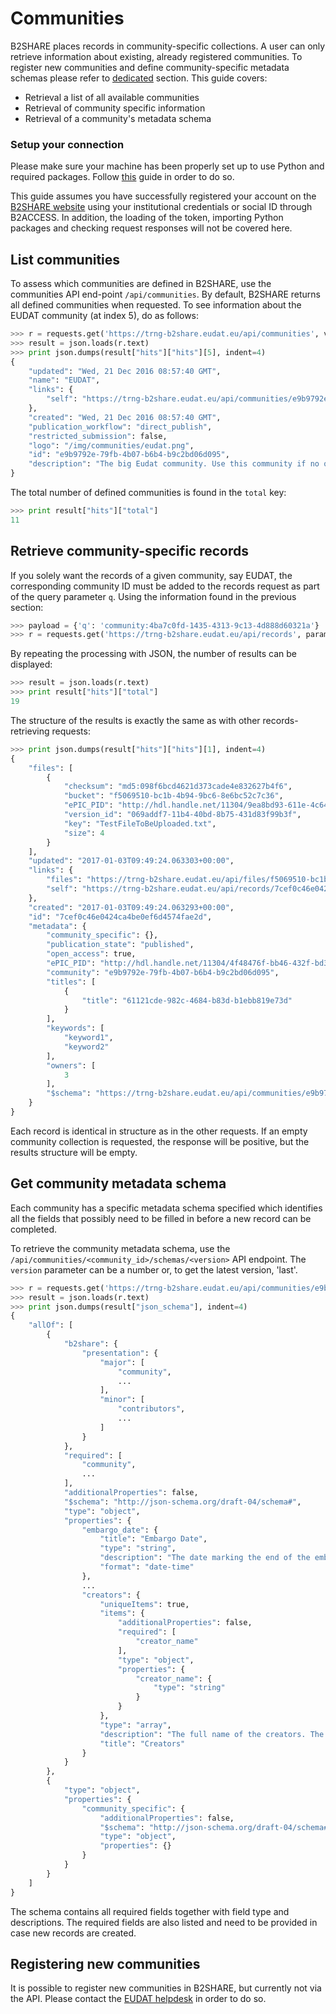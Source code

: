 # Communities
B2SHARE places records in community-specific collections. A user can only retrieve information about existing, already registered communities. To register new communities and define community-specific metadata schemas please refer to [dedicated](#registering-new-communities) section. This guide covers:

- Retrieval a list of all available communities
- Retrieval of community specific information
- Retrieval of a community's metadata schema

### Setup your connection
Please make sure your machine has been properly set up to use Python and required packages. Follow [this](A_Setup_and_install.md) guide in order to do so.

This guide assumes you have successfully registered your account on the [B2SHARE website](https://trng-b2share.eudat.eu) using your institutional credentials or social ID through B2ACCESS. In addition, the loading of the token, importing Python packages and checking request responses will not be covered here.

## List communities
To assess which communities are defined in B2SHARE, use the communities API end-point `/api/communities`. By default, B2SHARE returns all defined communities when requested. To see information about the EUDAT community (at index 5), do as follows:

```python
>>> r = requests.get('https://trng-b2share.eudat.eu/api/communities', verify=False)
>>> result = json.loads(r.text)
>>> print json.dumps(result["hits"]["hits"][5], indent=4)
{
    "updated": "Wed, 21 Dec 2016 08:57:40 GMT",
    "name": "EUDAT",
    "links": {
        "self": "https://trng-b2share.eudat.eu/api/communities/e9b9792e-79fb-4b07-b6b4-b9c2bd06d095"
    },
    "created": "Wed, 21 Dec 2016 08:57:40 GMT",
    "publication_workflow": "direct_publish",
    "restricted_submission": false,
    "logo": "/img/communities/eudat.png",
    "id": "e9b9792e-79fb-4b07-b6b4-b9c2bd06d095",
    "description": "The big Eudat community. Use this community if no other is suited for you"
}
```

The total number of defined communities is found in the `total` key:

```python
>>> print result["hits"]["total"]
11
```

## Retrieve community-specific records
If you solely want the records of a given community, say EUDAT, the corresponding community ID must be added to the records request as part of the query parameter `q`. Using the information found in the previous section:

```python
>>> payload = {'q': 'community:4ba7c0fd-1435-4313-9c13-4d888d60321a'}
>>> r = requests.get('https://trng-b2share.eudat.eu/api/records', params=payload, verify=False)
```

By repeating the processing with JSON, the number of results can be displayed:
```python
>>> result = json.loads(r.text)
>>> print result["hits"]["total"]
19
```

The structure of the results is exactly the same as with other records-retrieving requests:
```python
>>> print json.dumps(result["hits"]["hits"][1], indent=4)
{
    "files": [
        {
            "checksum": "md5:098f6bcd4621d373cade4e832627b4f6",
            "bucket": "f5069510-bc1b-4b94-9bc6-8e6bc52c7c36",
            "ePIC_PID": "http://hdl.handle.net/11304/9ea8bd93-611e-4c64-a1f0-d51876bfa5b6",
            "version_id": "069addf7-11b4-40bd-8b75-431d83f99b3f",
            "key": "TestFileToBeUploaded.txt",
            "size": 4
        }
    ],
    "updated": "2017-01-03T09:49:24.063303+00:00",
    "links": {
        "files": "https://trng-b2share.eudat.eu/api/files/f5069510-bc1b-4b94-9bc6-8e6bc52c7c36",
        "self": "https://trng-b2share.eudat.eu/api/records/7cef0c46e0424ca4be0ef6d4574fae2d"
    },
    "created": "2017-01-03T09:49:24.063293+00:00",
    "id": "7cef0c46e0424ca4be0ef6d4574fae2d",
    "metadata": {
        "community_specific": {},
        "publication_state": "published",
        "open_access": true,
        "ePIC_PID": "http://hdl.handle.net/11304/4f48476f-bb46-432f-bd39-d50f2fd26b32",
        "community": "e9b9792e-79fb-4b07-b6b4-b9c2bd06d095",
        "titles": [
            {
                "title": "61121cde-982c-4684-b83d-b1ebb819e73d"
            }
        ],
        "keywords": [
            "keyword1",
            "keyword2"
        ],
        "owners": [
            3
        ],
        "$schema": "https://trng-b2share.eudat.eu/api/communities/e9b9792e-79fb-4b07-b6b4-b9c2bd06d095/schemas/0#/json_schema"
    }
}
```

Each record is identical in structure as in the other requests. If an empty community collection is requested, the response will be positive, but the results structure will be empty.

## Get community metadata schema
Each community has a specific metadata schema specified which identifies all the fields that possibly need to be filled in before a new record can be completed.

To retrieve the community metadata schema, use the `/api/communities/<community_id>/schemas/<version>` API endpoint. The `version` parameter can be a number or, to get the latest version, 'last'.
```python
>>> r = requests.get('https://trng-b2share.eudat.eu/api/communities/e9b9792e-79fb-4b07-b6b4-b9c2bd06d095/schemas/last', params=payload, verify=False)
>>> result = json.loads(r.text)
>>> print json.dumps(result["json_schema"], indent=4)
{
    "allOf": [
        {
            "b2share": {
                "presentation": {
                    "major": [
                        "community",
                        ...
                    ],
                    "minor": [
                        "contributors",
                        ...
                    ]
                }
            },
            "required": [
                "community",
                ...
            ],
            "additionalProperties": false,
            "$schema": "http://json-schema.org/draft-04/schema#",
            "type": "object",
            "properties": {
                "embargo_date": {
                    "title": "Embargo Date",
                    "type": "string",
                    "description": "The date marking the end of the embargo period. The record will be marked as open access on the specified date at midnight. Please note that the record metadata is always publicly accessible, and only the data files can have private access.",
                    "format": "date-time"
                },
                ...
                "creators": {
                    "uniqueItems": true,
                    "items": {
                        "additionalProperties": false,
                        "required": [
                            "creator_name"
                        ],
                        "type": "object",
                        "properties": {
                            "creator_name": {
                                "type": "string"
                            }
                        }
                    },
                    "type": "array",
                    "description": "The full name of the creators. The personal name format should be: family, given (e.g.: Smith, John).",
                    "title": "Creators"
                }
            }
        },
        {
            "type": "object",
            "properties": {
                "community_specific": {
                    "additionalProperties": false,
                    "$schema": "http://json-schema.org/draft-04/schema#",
                    "type": "object",
                    "properties": {}
                }
            }
        }
    ]
}
```

The schema contains all required fields together with field type and descriptions. The required fields are also listed and need to be provided in case new records are created.

## Registering new communities
It is possible to register new communities in B2SHARE, but currently not via the API. Please contact the [EUDAT helpdesk](https://eudat.eu/support-request?service=B2SHARE) in order to do so.
